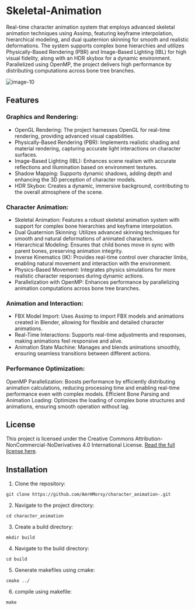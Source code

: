# Skeletal-Animation

Real-time character animation system that employs advanced skeletal animation techniques using Assimp, featuring keyframe interpolation, hierarchical modeling, and dual quaternion skinning for smooth and realistic deformations. The system supports complex bone hierarchies and utilizes Physically-Based Rendering (PBR) and Image-Based Lighting (IBL) for high visual fidelity, along with an HDR skybox for a dynamic environment. Parallelized using OpenMP, the project delivers high performance by distributing computations across bone tree branches.

![image-10](https://github.com/user-attachments/assets/2e9a7523-1f2a-485a-88d8-78746adec1f4)

## Features

### Graphics and Rendering:

- OpenGL Rendering: The project harnesses OpenGL for real-time rendering, providing advanced visual capabilities.
- Physically-Based Rendering (PBR): Implements realistic shading and material rendering, capturing accurate light interactions on character surfaces.
- Image-Based Lighting (IBL): Enhances scene realism with accurate reflections and illumination based on environment textures.
- Shadow Mapping: Supports dynamic shadows, adding depth and enhancing the 3D perception of character models.
- HDR Skybox: Creates a dynamic, immersive background, contributing to the overall atmosphere of the scene.

### Character Animation:

- Skeletal Animation: Features a robust skeletal animation system with support for complex bone hierarchies and keyframe interpolation.
- Dual Quaternion Skinning: Utilizes advanced skinning techniques for smooth and natural deformations of animated characters.
- Hierarchical Modeling: Ensures that child bones move in sync with parent bones, preserving animation integrity.
- Inverse Kinematics (IK): Provides real-time control over character limbs, enabling natural movement and interaction with the environment.
- Physics-Based Movement: Integrates physics simulations for more realistic character responses during dynamic actions.
- Parallelization with OpenMP: Enhances performance by parallelizing animation computations across bone tree branches.

### Animation and Interaction:

- FBX Model Import: Uses Assimp to import FBX models and animations created in Blender, allowing for flexible and detailed character animations.
- Real-Time Interactions: Supports real-time adjustments and responses, making animations feel responsive and alive.
- Animation State Machine: Manages and blends animations smoothly, ensuring seamless transitions between different actions.

### Performance Optimization:

OpenMP Parallelization: Boosts performance by efficiently distributing animation calculations, reducing processing time and enabling real-time performance even with complex models.
Efficient Bone Parsing and Animation Loading: Optimizes the loading of complex bone structures and animations, ensuring smooth operation without lag.

## License

This project is licensed under the Creative Commons Attribution-NonCommercial-NoDerivatives 4.0 International License.
[Read the full license here](https://creativecommons.org/licenses/by-nc-nd/4.0/).


## Installation

1. Clone the repository:
```
git clone https://github.com/AmrHMorsy/character_animation-.git
```
2. Navigate to the project directory: 
```
cd character_animation
```
3. Create a build directory: 
```
mkdir build
```
4. Navigate to the build directory: 
```
cd build
```
5. Generate makefiles using cmake: 
```
cmake ../
```
6. compile using makefile: 
```
make
